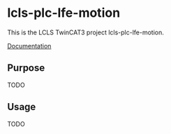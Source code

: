 # lcls-plc-lfe-motion

This is the LCLS TwinCAT3 project lcls-plc-lfe-motion.

[Documentation](https://pcdshub.github.io/lcls-plc-lfe-motion)

## Purpose

TODO

## Usage

TODO
